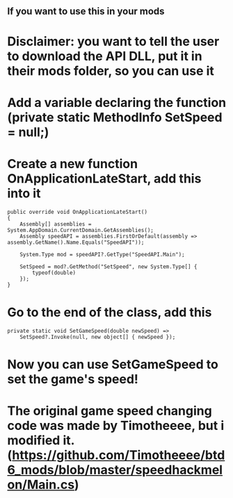 ## If you want to use this in your mods
# Disclaimer: you want to tell the user to download the API DLL, put it in their mods folder, so you can use it

# Add a variable declaring the function (private static MethodInfo SetSpeed = null;)
# Create a new function OnApplicationLateStart, add this into it
```
public override void OnApplicationLateStart()
{
    Assembly[] assemblies = System.AppDomain.CurrentDomain.GetAssemblies();
    Assembly speedAPI = assemblies.FirstOrDefault(assembly => assembly.GetName().Name.Equals("SpeedAPI"));

    System.Type mod = speedAPI?.GetType("SpeedAPI.Main");

    SetSpeed = mod?.GetMethod("SetSpeed", new System.Type[] {
        typeof(double)
    });
}
```
# Go to the end of the class, add this
```
private static void SetGameSpeed(double newSpeed) =>
    SetSpeed?.Invoke(null, new object[] { newSpeed });
```
# Now you can use SetGameSpeed to set the game's speed!

# The original game speed changing code was made by Timotheeee, but i modified it. (https://github.com/Timotheeee/btd6_mods/blob/master/speedhackmelon/Main.cs)
